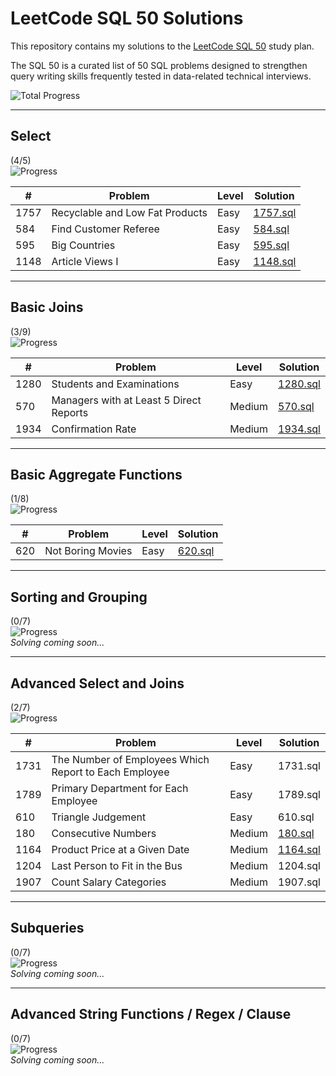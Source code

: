 # LeetCode SQL 50 Solutions

This repository contains my solutions to the [LeetCode SQL 50](https://leetcode.com/studyplan/top-sql-50/) study
plan.

The SQL 50 is a curated list of 50 SQL problems designed to strengthen query writing skills frequently tested in
data-related technical interviews.

![Total Progress](https://img.shields.io/badge/Total_Progress-10%2F50_(20%25)-blue)

---

## Select  
(4/5)  
![Progress](https://img.shields.io/badge/Progress-80%25-brightgreen)

| #    | Problem                         | Level | Solution             |
|------|---------------------------------|-------|----------------------|
| 1757 | Recyclable and Low Fat Products | Easy  | [1757.sql](1757.sql) |
| 584  | Find Customer Referee           | Easy  | [584.sql](584.sql)   |
| 595  | Big Countries                   | Easy  | [595.sql](595.sql)   |
| 1148 | Article Views I                 | Easy  | [1148.sql](1148.sql) |

---

## Basic Joins  
(3/9)  
![Progress](https://img.shields.io/badge/Progress-33%25-yellow)

| #    | Problem                                 | Level  | Solution             |
|------|-----------------------------------------|--------|----------------------|
| 1280 | Students and Examinations               | Easy   | [1280.sql](1280.sql) |
| 570  | Managers with at Least 5 Direct Reports | Medium | [570.sql](570.sql)   |
| 1934 | Confirmation Rate                       | Medium | [1934.sql](1934.sql) |

---

## Basic Aggregate Functions  
(1/8)  
![Progress](https://img.shields.io/badge/Progress-12%25-red)

| #   | Problem           | Level | Solution           |
|-----|-------------------|-------|--------------------|
| 620 | Not Boring Movies | Easy  | [620.sql](620.sql) |

---

## Sorting and Grouping  
(0/7)  
![Progress](https://img.shields.io/badge/Progress-0%25-red)  
_Solving coming soon..._

---

## Advanced Select and Joins  
(2/7)  
![Progress](https://img.shields.io/badge/Progress-29%25-yellow)

| #    | Problem                                               | Level  | Solution             |
|------|-------------------------------------------------------|--------|----------------------|
| 1731 | The Number of Employees Which Report to Each Employee | Easy   | 1731.sql             |
| 1789 | Primary Department for Each Employee                  | Easy   | 1789.sql             |
| 610  | Triangle Judgement                                    | Easy   | 610.sql              |
| 180  | Consecutive Numbers                                   | Medium | [180.sql](180.sql)   |
| 1164 | Product Price at a Given Date                         | Medium | [1164.sql](1164.sql) |
| 1204 | Last Person to Fit in the Bus                         | Medium | 1204.sql             |
| 1907 | Count Salary Categories                               | Medium | 1907.sql             |

---

## Subqueries  
(0/7)  
![Progress](https://img.shields.io/badge/Progress-0%25-red)  
_Solving coming soon..._

---

## Advanced String Functions / Regex / Clause  
(0/7)  
![Progress](https://img.shields.io/badge/Progress-0%25-red)  
_Solving coming soon..._